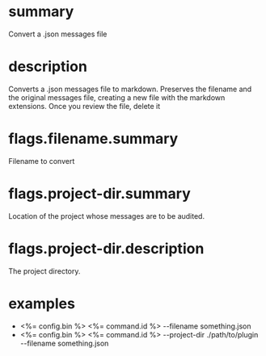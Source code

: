 # summary

Convert a .json messages file

# description

Converts a .json messages file to markdown. Preserves the filename and the original messages file, creating a new file with the markdown extensions. Once you review the file, delete it

# flags.filename.summary

Filename to convert

# flags.project-dir.summary

Location of the project whose messages are to be audited.

# flags.project-dir.description

The project directory.

# examples

- <%= config.bin %> <%= command.id %> --filename something.json
- <%= config.bin %> <%= command.id %> --project-dir ./path/to/plugin --filename something.json
